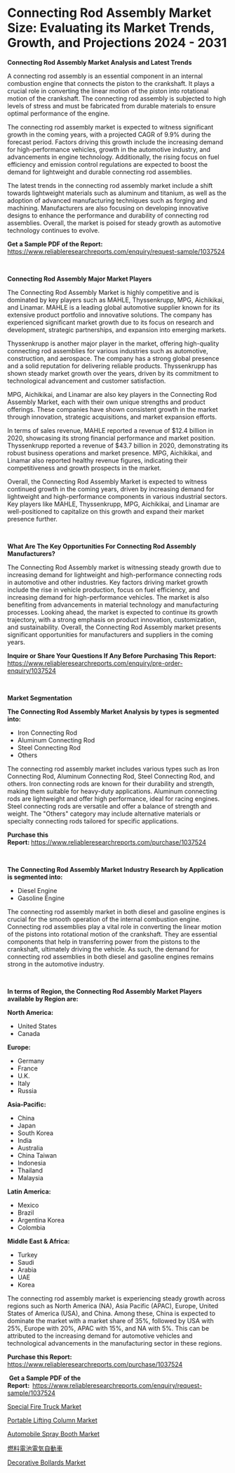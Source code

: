 <p><h1>Connecting Rod Assembly Market Size: Evaluating its Market Trends, Growth, and Projections 2024 - 2031</h1></p><p><strong>Connecting Rod Assembly Market Analysis and Latest Trends</strong></p>
<p><p>A connecting rod assembly is an essential component in an internal combustion engine that connects the piston to the crankshaft. It plays a crucial role in converting the linear motion of the piston into rotational motion of the crankshaft. The connecting rod assembly is subjected to high levels of stress and must be fabricated from durable materials to ensure optimal performance of the engine.</p><p>The connecting rod assembly market is expected to witness significant growth in the coming years, with a projected CAGR of 9.9% during the forecast period. Factors driving this growth include the increasing demand for high-performance vehicles, growth in the automotive industry, and advancements in engine technology. Additionally, the rising focus on fuel efficiency and emission control regulations are expected to boost the demand for lightweight and durable connecting rod assemblies.</p><p>The latest trends in the connecting rod assembly market include a shift towards lightweight materials such as aluminum and titanium, as well as the adoption of advanced manufacturing techniques such as forging and machining. Manufacturers are also focusing on developing innovative designs to enhance the performance and durability of connecting rod assemblies. Overall, the market is poised for steady growth as automotive technology continues to evolve.</p></p>
<p><strong>Get a Sample PDF of the Report:&nbsp;</strong> <a href="https://www.reliableresearchreports.com/enquiry/request-sample/1037524">https://www.reliableresearchreports.com/enquiry/request-sample/1037524</a></p>
<p>&nbsp;</p>
<p><strong>Connecting Rod Assembly Major Market Players</strong></p>
<p><p>The Connecting Rod Assembly Market is highly competitive and is dominated by key players such as MAHLE, Thyssenkrupp, MPG, Aichikikai, and Linamar. MAHLE is a leading global automotive supplier known for its extensive product portfolio and innovative solutions. The company has experienced significant market growth due to its focus on research and development, strategic partnerships, and expansion into emerging markets.</p><p>Thyssenkrupp is another major player in the market, offering high-quality connecting rod assemblies for various industries such as automotive, construction, and aerospace. The company has a strong global presence and a solid reputation for delivering reliable products. Thyssenkrupp has shown steady market growth over the years, driven by its commitment to technological advancement and customer satisfaction.</p><p>MPG, Aichikikai, and Linamar are also key players in the Connecting Rod Assembly Market, each with their own unique strengths and product offerings. These companies have shown consistent growth in the market through innovation, strategic acquisitions, and market expansion efforts. </p><p>In terms of sales revenue, MAHLE reported a revenue of $12.4 billion in 2020, showcasing its strong financial performance and market position. Thyssenkrupp reported a revenue of $43.7 billion in 2020, demonstrating its robust business operations and market presence. MPG, Aichikikai, and Linamar also reported healthy revenue figures, indicating their competitiveness and growth prospects in the market.</p><p>Overall, the Connecting Rod Assembly Market is expected to witness continued growth in the coming years, driven by increasing demand for lightweight and high-performance components in various industrial sectors. Key players like MAHLE, Thyssenkrupp, MPG, Aichikikai, and Linamar are well-positioned to capitalize on this growth and expand their market presence further.</p></p>
<p>&nbsp;</p>
<p><strong>What Are The Key Opportunities For Connecting Rod Assembly Manufacturers?</strong></p>
<p><p>The Connecting Rod Assembly market is witnessing steady growth due to increasing demand for lightweight and high-performance connecting rods in automotive and other industries. Key factors driving market growth include the rise in vehicle production, focus on fuel efficiency, and increasing demand for high-performance vehicles. The market is also benefiting from advancements in material technology and manufacturing processes. Looking ahead, the market is expected to continue its growth trajectory, with a strong emphasis on product innovation, customization, and sustainability. Overall, the Connecting Rod Assembly market presents significant opportunities for manufacturers and suppliers in the coming years.</p></p>
<p><strong>Inquire or Share Your Questions If Any Before Purchasing This Report:</strong> <a href="https://www.reliableresearchreports.com/enquiry/pre-order-enquiry/1037524">https://www.reliableresearchreports.com/enquiry/pre-order-enquiry/1037524</a></p>
<p>&nbsp;</p>
<p><strong>Market Segmentation</strong></p>
<p><strong>The Connecting Rod Assembly Market Analysis by types is segmented into:</strong></p>
<p><ul><li>Iron Connecting Rod</li><li>Aluminum Connecting Rod</li><li>Steel Connecting Rod</li><li>Others</li></ul></p>
<p><p>The connecting rod assembly market includes various types such as Iron Connecting Rod, Aluminum Connecting Rod, Steel Connecting Rod, and others. Iron connecting rods are known for their durability and strength, making them suitable for heavy-duty applications. Aluminum connecting rods are lightweight and offer high performance, ideal for racing engines. Steel connecting rods are versatile and offer a balance of strength and weight. The "Others" category may include alternative materials or specialty connecting rods tailored for specific applications.</p></p>
<p><strong>Purchase this Report:&nbsp;</strong><a href="https://www.reliableresearchreports.com/purchase/1037524">https://www.reliableresearchreports.com/purchase/1037524</a></p>
<p>&nbsp;</p>
<p><strong>The Connecting Rod Assembly Market Industry Research by Application is segmented into:</strong></p>
<p><ul><li>Diesel Engine</li><li>Gasoline Engine</li></ul></p>
<p><p>The connecting rod assembly market in both diesel and gasoline engines is crucial for the smooth operation of the internal combustion engine. Connecting rod assemblies play a vital role in converting the linear motion of the pistons into rotational motion of the crankshaft. They are essential components that help in transferring power from the pistons to the crankshaft, ultimately driving the vehicle. As such, the demand for connecting rod assemblies in both diesel and gasoline engines remains strong in the automotive industry.</p></p>
<p>&nbsp;</p>
<p><strong>In terms of Region, the Connecting Rod Assembly Market Players available by Region are:</strong></p>
<p>
    <p> <strong> North America: </strong>
        <ul>
            <li>United States</li>
            <li>Canada</li>
        </ul>
        </p> 
    <p> <strong> Europe: </strong>
        <ul>
            <li>Germany</li>
            <li>France</li>
            <li>U.K.</li>
            <li>Italy</li>
            <li>Russia</li>
        </ul>
        </p> 
    <p> <strong> Asia-Pacific: </strong>
        <ul>
            <li>China</li>
            <li>Japan</li>
            <li>South Korea</li>
            <li>India</li>
            <li>Australia</li>
            <li>China Taiwan</li>
            <li>Indonesia</li>
            <li>Thailand</li>
            <li>Malaysia</li>
        </ul>
        </p> 
    <p> <strong> Latin America: </strong>
        <ul>
            <li>Mexico</li>
            <li>Brazil</li>
            <li>Argentina Korea</li>
            <li>Colombia</li>
        </ul>
        </p> 
    <p> <strong> Middle East & Africa: </strong>
        <ul>
            <li>Turkey</li>
            <li>Saudi</li>
            <li>Arabia</li>
            <li>UAE</li>
            <li>Korea</li>
        </ul>
    </p>
    </p>
<p><p>The connecting rod assembly market is experiencing steady growth across regions such as North America (NA), Asia Pacific (APAC), Europe, United States of America (USA), and China. Among these, China is expected to dominate the market with a market share of 35%, followed by USA with 25%, Europe with 20%, APAC with 15%, and NA with 5%. This can be attributed to the increasing demand for automotive vehicles and technological advancements in the manufacturing sector in these regions.</p></p>
<p><strong>Purchase this Report: </strong><a href="https://www.reliableresearchreports.com/purchase/1037524">https://www.reliableresearchreports.com/purchase/1037524</a></p>
<p>&nbsp;<strong>Get a Sample PDF of the Report:&nbsp;&nbsp;</strong><a href="https://www.reliableresearchreports.com/enquiry/request-sample/1037524">https://www.reliableresearchreports.com/enquiry/request-sample/1037524</a></p>
<p><strong></strong></p>
<p><p><a href="https://github.com/guneycigdem35/Market-Research-Report-List-2/blob/main/special-fire-truck-market.md">Special Fire Truck Market</a></p><p><a href="https://issuu.com/reportprime-2/docs/portable-lifting-column-market-size-2030.pptx">Portable Lifting Column Market</a></p><p><a href="https://github.com/biheemgalvinlouises6hokrh3h/Market-Research-Report-List-1/blob/main/automobile-spray-booth-market.md">Automobile Spray Booth Market</a></p><p><a href="https://github.com/ihabdkwlxs948/Market-Research-Report-List-1/blob/main/1357705188431.md">燃料電池電気自動車</a></p><p><a href="https://issuu.com/reportprime-2/docs/decorative-bollards-market-size-2030.pptx">Decorative Bollards Market</a></p></p>